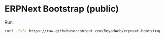 # ERPNext Bootstrap (public)
Run:
```bash
curl -fsSL https://raw.githubusercontent.com/ReyadWeb/erpnext-bootstrap/main/install.sh | sudo bash

